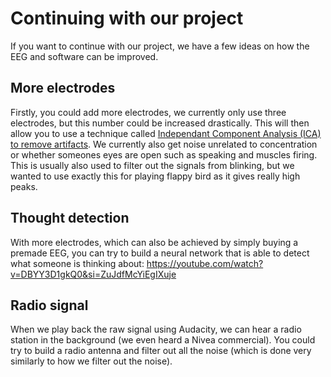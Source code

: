 # Continuing with our project
If you want to continue with our project, we have a few ideas on how the EEG and software can be improved.

## More electrodes
Firstly, you could add more electrodes, we currently only use three electrodes, but this number could be increased drastically. This will then allow you to use a technique called [Independant Component Analysis (ICA) to remove artifacts](https://ieeexplore.ieee.org/document/7011635). We currently also get noise unrelated to concentration or whether someones eyes are open such as speaking and muscles firing. This is usually also used to filter out the signals from blinking, but we wanted to use exactly this for playing flappy bird as it gives really high peaks.

## Thought detection
With more electrodes, which can also be achieved by simply buying a premade EEG, you can try to build a neural network that is able to detect what someone is thinking about: https://youtube.com/watch?v=DBYY3D1gkQ0&si=ZuJdfMcYiEgIXuje

## Radio signal
When we play back the raw signal using Audacity, we can hear a radio station in the background (we even heard a Nivea commercial). You could try to build a radio antenna and filter out all the noise (which is done very similarly to how we filter out the noise).


